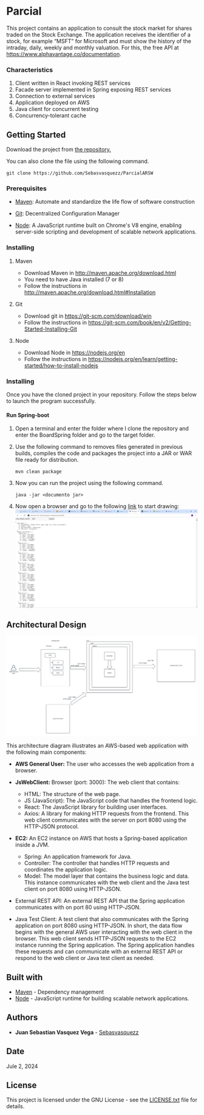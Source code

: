 
# Parcial

This project contains an application to consult the stock market for shares traded on the Stock Exchange.  The application receives the identifier of a stock, for example “MSFT” for Microsoft and must show the history of the intraday, daily, weekly and monthly valuation. For this, the free API at https://www.alphavantage.co/documentation. 

### Characteristics
1. Client written in React invoking REST services 
2. Facade server implemented in Spring exposing REST services 
3. Connection to external services
4. Application deployed on AWS 
5. Java client for concurrent testing 
6. Concurrency-tolerant cache

## Getting Started
Download the project from 
[the repository.](https://github.com/Sebasvasquezz/ParcialARSW)

You can also clone the file using the following command.

```
git clone https://github.com/Sebasvasquezz/ParcialARSW  
```

### Prerequisites

* [Maven](https://maven.apache.org/): Automate and standardize the life flow of software construction

* [Git](https://www.git-scm.com/): Decentralized Configuration Manager

* [Node](https://nodejs.org/en/): A JavaScript runtime built on Chrome's V8 engine, enabling server-side scripting and development of scalable network applications.

### Installing
1. Maven
    * Download Maven in http://maven.apache.org/download.html
    * You need to have Java installed (7 or 8)
    * Follow the instructions in http://maven.apache.org/download.html#Installation

2. Git
    * Download git in https://git-scm.com/download/win
    * Follow the instructions in https://git-scm.com/book/en/v2/Getting-Started-Installing-Git

3. Node
    * Download Node in https://nodejs.org/en
    * Follow the instructions in https://nodejs.org/en/learn/getting-started/how-to-install-nodejs

### Installing

Once you have the cloned project in your repository. Follow the steps below to launch the program successfully.

#### Run Spring-boot

1. Open a terminal and enter the folder where I clone the repository and enter the BoardSpring folder and go to the target folder.

2. Use the following command to removes files generated in previous builds, compiles the code and packages the project into a JAR or WAR file ready for distribution.
    ```
    mvn clean package
    ```
3. Now you can run the project using the following command.

    ```
    java -jar <documento jar>
    ```

4. Now open a browser and go to the following [link](http://ec2-3-91-249-28.compute-1.amazonaws.com:8080/) to start drawing:
![Execution in AWS](image.png)



## Architectural Design

![Architectural Design](<Blank diagram.png>)

This architecture diagram illustrates an AWS-based web application with the following main components:

* **AWS General User:** The user who accesses the web application from a browser.

* **JsWebClient:** Browser (port: 3000): The web client that contains:
  * HTML: The structure of the web page.
  * JS (JavaScript): The JavaScript code that handles the frontend logic.
  * React: The JavaScript library for building user interfaces.
  * Axios: A library for making HTTP requests from the frontend. This web client communicates with the server on port 8080 using the HTTP-JSON protocol.
* **EC2:** An EC2 instance on AWS that hosts a Spring-based application inside a JVM.
    * Spring: An application framework for Java.
    * Controller: The controller that handles HTTP requests and coordinates the application logic.
    * Model: The model layer that contains the business logic and data. This instance communicates with the web client and the Java test client on port 8080 using HTTP-JSON.
* External REST API: An external REST API that the Spring application communicates with on port 80 using HTTP-JSON.
* Java Test Client: A test client that also communicates with the Spring application on port 8080 using HTTP-JSON.
In short, the data flow begins with the general AWS user interacting with the web client in the browser. This web client sends HTTP-JSON requests to the EC2 instance running the Spring application. The Spring application handles these requests and can communicate with an external REST API or respond to the web client or Java test client as needed.
## Built with

* [Maven](https://maven.apache.org/) - Dependency management
* [Node](https://nodejs.org/en/) - JavaScript runtime for building scalable network applications.

## Authors

* **Juan Sebastian Vasquez Vega**  - [Sebasvasquezz](https://github.com/Sebasvasquezz)

## Date

Jule 2, 2024

## License

This project is licensed under the GNU License - see the [LICENSE.txt](LICENSE.txt) file for details.